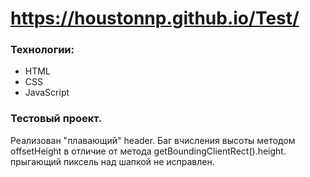 # https://houstonnp.github.io/Test/
### Технологии:
- HTML
- CSS
- JavaScript
### Тестовый проект. 
Реализован "плавающий" header. Баг вчисления высоты методом offsetHeight в отличие от метода getBoundingClientRect().height.
прыгающий пиксель над шапкой не исправлен.
